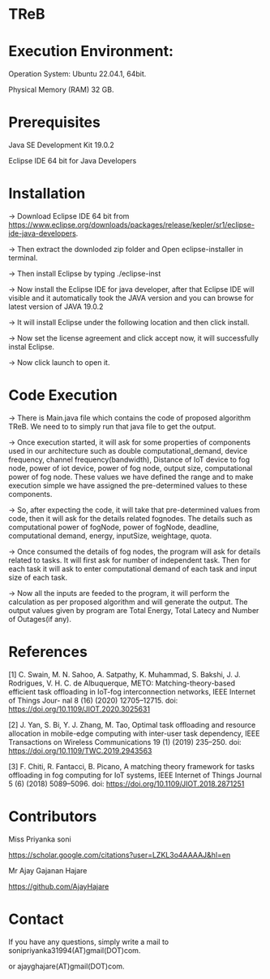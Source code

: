 # TReB
# Execution Environment:
Operation System: Ubuntu 22.04.1, 64bit. 

Physical Memory (RAM) 32 GB.

# Prerequisites
 Java SE Development Kit 19.0.2
 
 Eclipse IDE 64 bit for Java Developers 

# Installation
 -> Download Eclipse IDE 64 bit from https://www.eclipse.org/downloads/packages/release/kepler/sr1/eclipse-ide-java-developers.
 
 -> Then extract the downloded zip folder and Open eclipse-installer in terminal.
 
 -> Then install Eclipse by typing   ./eclipse-inst
 
 -> Now install the Eclipse IDE for java developer, after that Eclipse IDE will visible and it automatically took the JAVA version and you can browse for latest version of JAVA 19.0.2 
 
 -> It will install Eclipse under the following location and then click install.
 
 -> Now set the license agreement and click accept now, it will successfully instal Eclipse.
 
 -> Now click launch to open it.


# Code Execution 
 -> There is Main.java file which contains the code of proposed algorithm TReB. We need to to simply run that java file to get the output. 
 
 -> Once execution started, it will ask for some properties of components used in our architecture such as double computational_demand, device frequency, channel frequency(bandwidth),   Distance of IoT device to fog node, power of iot device, power of fog node, output size, computational power of fog node. These values we have defined the range and to make execution simple we have assigned the pre-determined values to these components. 
 
 -> So, after expecting the code, it will take that pre-determined values from code, then it will ask for the details related fognodes. The details such as computational power of fogNode, power of fogNode, deadline, computational demand, energy, inputSize, weightage, quota.
 
-> Once consumed the details of fog nodes, the program will ask for details related to tasks. It will first ask for number of independent task. Then for each task it will ask to enter computational demand of each task and input size of each task.

-> Now all the inputs are feeded to the program, it will perform the calculation as per proposed algorithm and will generate the output. The output values given by program are Total Energy, Total Latecy and Number of Outages(if any).


# References
[1] C. Swain, M. N. Sahoo, A. Satpathy, K. Muhammad, S. Bakshi, J. J. Rodrigues, V. H. C. de Albuquerque, METO:
Matching-theory-based efficient task offloading in IoT-fog interconnection networks, IEEE Internet of Things Jour-
nal 8 (16) (2020) 12705–12715. doi: https://doi.org/10.1109/JIOT.2020.3025631

[2] J. Yan, S. Bi, Y. J. Zhang, M. Tao, Optimal task offloading and resource allocation in mobile-edge computing
with inter-user task dependency, IEEE Transactions on Wireless Communications 19 (1) (2019) 235–250. doi: https://doi.org/10.1109/TWC.2019.2943563

[3] F. Chiti, R. Fantacci, B. Picano, A matching theory framework for tasks offloading in fog computing for IoT
systems, IEEE Internet of Things Journal 5 (6) (2018) 5089–5096. doi: https://doi.org/10.1109/JIOT.2018.2871251



 # Contributors
Miss Priyanka soni 

https://scholar.google.com/citations?user=LZKL3o4AAAAJ&hl=en

Mr Ajay Gajanan Hajare

https://github.com/AjayHajare

# Contact
If you have any questions, simply write a mail to sonipriyanka31994(AT)gmail(DOT)com.

or ajayghajare(AT)gmail(DOT)com.


